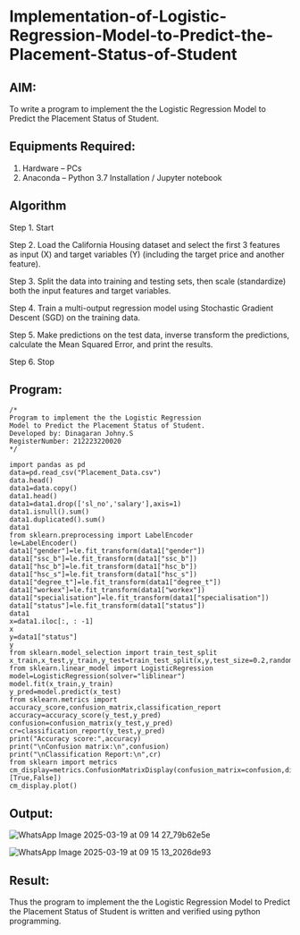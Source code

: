 # Implementation-of-Logistic-Regression-Model-to-Predict-the-Placement-Status-of-Student

## AIM:
To write a program to implement the the Logistic Regression Model to Predict the Placement Status of Student.

## Equipments Required:
1. Hardware – PCs
2. Anaconda – Python 3.7 Installation / Jupyter notebook

## Algorithm

Step 1. Start
  
Step 2. Load the California Housing dataset and select the first 3 features as input (X) and target variables (Y) (including the target price and another feature).
  
Step 3. Split the data into training and testing sets, then scale (standardize) both the input features and target variables.
  
Step 4. Train a multi-output regression model using Stochastic Gradient Descent (SGD) on the training data.
  
Step 5. Make predictions on the test data, inverse transform the predictions, calculate the Mean Squared Error, and print the results.
  
Step 6. Stop

## Program:
```
/*
Program to implement the the Logistic Regression
Model to Predict the Placement Status of Student.
Developed by: Dinagaran Johny.S
RegisterNumber: 212223220020
*/

import pandas as pd
data=pd.read_csv("Placement_Data.csv")
data.head()
data1=data.copy()
data1.head()
data1=data1.drop(['sl_no','salary'],axis=1)
data1.isnull().sum()
data1.duplicated().sum()
data1
from sklearn.preprocessing import LabelEncoder
le=LabelEncoder()
data1["gender"]=le.fit_transform(data1["gender"])
data1["ssc_b"]=le.fit_transform(data1["ssc_b"])
data1["hsc_b"]=le.fit_transform(data1["hsc_b"])
data1["hsc_s"]=le.fit_transform(data1["hsc_s"])
data1["degree_t"]=le.fit_transform(data1["degree_t"])
data1["workex"]=le.fit_transform(data1["workex"])
data1["specialisation"]=le.fit_transform(data1["specialisation"])
data1["status"]=le.fit_transform(data1["status"])
data1
x=data1.iloc[:, : -1]
x
y=data1["status"]
y
from sklearn.model_selection import train_test_split
x_train,x_test,y_train,y_test=train_test_split(x,y,test_size=0.2,random_state=0)
from sklearn.linear_model import LogisticRegression
model=LogisticRegression(solver="liblinear")
model.fit(x_train,y_train)
y_pred=model.predict(x_test)
from sklearn.metrics import accuracy_score,confusion_matrix,classification_report
accuracy=accuracy_score(y_test,y_pred)
confusion=confusion_matrix(y_test,y_pred)
cr=classification_report(y_test,y_pred)
print("Accuracy score:",accuracy)
print("\nConfusion matrix:\n",confusion)
print("\nClassification Report:\n",cr)
from sklearn import metrics
cm_display=metrics.ConfusionMatrixDisplay(confusion_matrix=confusion,display_labels=[True,False])
cm_display.plot()
```
## Output:

![WhatsApp Image 2025-03-19 at 09 14 27_79b62e5e](https://github.com/user-attachments/assets/46cd061c-195f-4605-b95d-5e51ca38a2f1)


![WhatsApp Image 2025-03-19 at 09 15 13_2026de93](https://github.com/user-attachments/assets/d6aac0fa-8326-4171-a6f2-eea1eba869fe)


## Result:
Thus the program to implement the the Logistic Regression Model to Predict the Placement Status of Student is written and verified using python programming.
